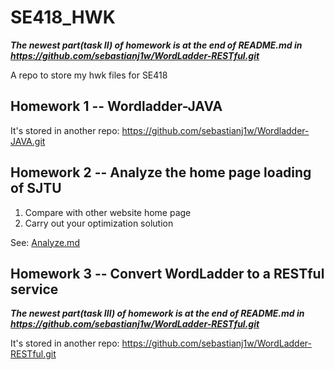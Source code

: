 # SE418_HWK
***The newest part(task II) of homework is at the end of README.md in https://github.com/sebastianj1w/WordLadder-RESTful.git***

A repo to store my hwk files for SE418

## Homework 1 -- Wordladder-JAVA

It's stored in another repo:
https://github.com/sebastianj1w/Wordladder-JAVA.git

## Homework 2 -- Analyze the home page loading of SJTU

1. Compare with other website home page
2. Carry out your optimization solution

See: [Analyze.md](./HW2/Analyze.md "HW2-Analyze")

## Homework 3 -- Convert WordLadder to a RESTful service

***The newest part(task III) of homework is at the end of README.md in https://github.com/sebastianj1w/WordLadder-RESTful.git***

It's stored in another repo:
https://github.com/sebastianj1w/WordLadder-RESTful.git
